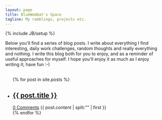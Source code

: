 ```yaml
---
layout: page
title: BlueWombat's Space
tagline: My ramblings, projects etc.
---
```

{% include JB/setup %}

Below you'll find a series of blog posts. I write about everything I find interesting, daily work challenges, random thoughts and really everything and nothing.
I write this blog both for you to enjoy, and as a reminder of useful approaches for myself.
I hope you'll enjoy it as much as I enjoy writing it; have fun :-)
<br /><br />

<ul class="posts">
  {% for post in site.posts %}
	<li>
		<a href="{{ BASE_PATH }}{{ post.url }}"><h2>{{ post.title }}</h2></a>
		<a href="{{ BASE_PATH }}{{ post.url }}#disqus_thread" data-disqus-identifier="{{ post.title }}">0 Comments</a>
		{{ post.content | split:"<!--more-->" | first }}
	</li>
  {% endfor %}
</ul>
<script>
$(function() {
	setTimeout(function () {
		var short_name = "bluewombat";
		var tag = document.createElement("script");
		tag.src = "https://" + short_name + ".disqus.com/count.js";
		tag.setAttribute("id", "dsq-count-scr");
		$("body").append(tag);
	}, 500);
});
</script>